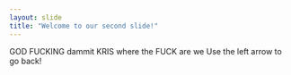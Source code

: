 ```yaml
---
layout: slide
title: "Welcome to our second slide!"
---
```

GOD FUCKING dammit KRIS where the FUCK are we
Use the left arrow to go back!
